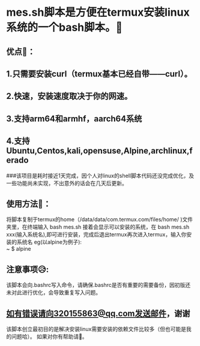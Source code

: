 mes.sh脚本是方便在termux安装linux系统的一个bash脚本。🙂
===
优点🥳：
---
  1.只需要安装curl（termux基本已经自带——curl）。
  ---
  2.快速，安装速度取决于你的网速。
  ---
  3.支持arm64和armhf，aarch64系统
  ---
  4.支持Ubuntu,Centos,kali,opensuse,Alpine,archlinux,ferado
  --
  
###该项目是耗时接近1天完成，因个人对linux的shell脚本代码还没完成优化，及一些功能尚未实现，不出意外的话会在几天后更新。

使用方法🤪：
---
  将脚本复制于termux的home（/data/data/com.termux.com/files/home/ )文件夹里，在终端输入 bash mes.sh
  接着会显示可以安装的系统，在 bash mes.sh xxx(输入系统名),即可进行安装，完成后退出termux再次进入termux，输入你安装的系统名
  eg(以alpine为例子):  
    ~ $  alpine
    
注意事项😥:
---
  该脚本会向.bashrc写入命令，请确保.bashrc是否有重要的需要备份，因初版还未对此进行优化，会导致重复写入问题。
	
  如有错误请向320155863@qq.com发送邮件，谢谢
  ---
该脚本创立最初目的是解决安装linux需要安装的依赖文件比较多（但也可能是我的问题哈）。
如果对你有帮助请🌟。

